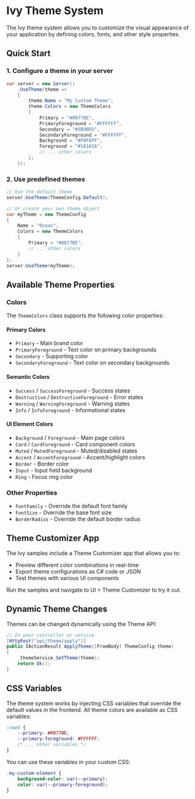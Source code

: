 # Ivy Theme System

The Ivy theme system allows you to customize the visual appearance of your application by defining colors, fonts, and other style properties.

## Quick Start

### 1. Configure a theme in your server

```csharp
var server = new Server()
    .UseTheme(theme => 
    {
        theme.Name = "My Custom Theme";
        theme.Colors = new ThemeColors
        {
            Primary = "#0077BE",
            PrimaryForeground = "#FFFFFF",
            Secondary = "#5B9BD5",
            SecondaryForeground = "#FFFFFF",
            Background = "#F0F8FF",
            Foreground = "#1A1A1A",
            // ... other colors
        };
    });
```

### 2. Use predefined themes

```csharp
// Use the default theme
server.UseTheme(ThemeConfig.Default);

// Or create your own theme object
var myTheme = new ThemeConfig
{
    Name = "Ocean",
    Colors = new ThemeColors
    {
        Primary = "#0077BE",
        // ... other colors
    }
};
server.UseTheme(myTheme);
```

## Available Theme Properties

### Colors

The `ThemeColors` class supports the following color properties:

#### Primary Colors
- `Primary` - Main brand color
- `PrimaryForeground` - Text color on primary backgrounds
- `Secondary` - Supporting color
- `SecondaryForeground` - Text color on secondary backgrounds

#### Semantic Colors
- `Success` / `SuccessForeground` - Success states
- `Destructive` / `DestructiveForeground` - Error states
- `Warning` / `WarningForeground` - Warning states  
- `Info` / `InfoForeground` - Informational states

#### UI Element Colors
- `Background` / `Foreground` - Main page colors
- `Card` / `CardForeground` - Card component colors
- `Muted` / `MutedForeground` - Muted/disabled states
- `Accent` / `AccentForeground` - Accent/highlight colors
- `Border` - Border color
- `Input` - Input field background
- `Ring` - Focus ring color

### Other Properties

- `FontFamily` - Override the default font family
- `FontSize` - Override the base font size
- `BorderRadius` - Override the default border radius

## Theme Customizer App

The Ivy samples include a Theme Customizer app that allows you to:
- Preview different color combinations in real-time
- Export theme configurations as C# code or JSON
- Test themes with various UI components

Run the samples and navigate to UI > Theme Customizer to try it out.

## Dynamic Theme Changes

Themes can be changed dynamically using the Theme API:

```csharp
// In your controller or service
[HttpPost("api/theme/apply")]
public IActionResult ApplyTheme([FromBody] ThemeConfig theme)
{
    _themeService.SetTheme(theme);
    return Ok();
}
```

## CSS Variables

The theme system works by injecting CSS variables that override the default values in the frontend. All theme colors are available as CSS variables:

```css
:root {
    --primary: #0077BE;
    --primary-foreground: #FFFFFF;
    /* ... other variables */
}
```

You can use these variables in your custom CSS:

```css
.my-custom-element {
    background-color: var(--primary);
    color: var(--primary-foreground);
}
```
